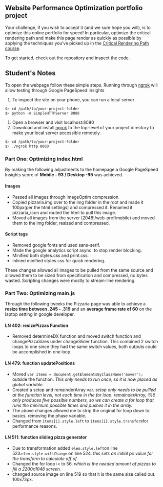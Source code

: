 ## Website Performance Optimization portfolio project

Your challenge, if you wish to accept it (and we sure hope you will), is to optimize this online portfolio for speed! In particular, optimize the critical rendering path and make this page render as quickly as possible by applying the techniques you've picked up in the [Critical Rendering Path course](https://www.udacity.com/course/ud884).

To get started, check out the repository and inspect the code.

## Student's Notes

To open the webpage follow these simple steps. Running through [ngrok](https://ngrok.com/) will allow testing through Google PageSpeed Insights

1. To inspect the site on your phone, you can run a local server

  ```bash
  $> cd /path/to/your-project-folder
  $> python -m SimpleHTTPServer 8080
  ```

1. Open a browser and visit localhost:8080
1. Download and install [ngrok](https://ngrok.com/) to the top-level of your project directory to make your local server accessible remotely.

  ``` bash
  $> cd /path/to/your-project-folder
  $> ./ngrok http 8080
  ```

  ### Part One: Optimizing index.html

  By making the following adjustments to the homepage a Google PageSpeed Insights score of **Mobile - 93 / Desktop -95** was achieved.

  #### Images
  - Passed all images through ImageOptim compression.
  - Copied pizzaria.img over to the img folder in the root and made it 100px(per the html settings) and compressed it. Renamed it pizzaria_icon and routed the html to pull this image.
  - Moved all images from the server (2048!/web-pref/mobile) and moved them to the img folder, resized and compressed.

  #### Script tags
  - Removed google fonts and used sans-serif.
  - Made the google analytics script async. to stop render blocking.
  - Minified both styles.css and print.css.
  - Inlined minified styles.css for quick rendering.

  These changes allowed all images to be pulled from the same source and allowed them to be sized from specification and compressed, no bytes wasted. Scripting changes were mostly to stream-line rendering.


  ### Part Two: Optimizing main.js

  Through the following tweeks the Pizzaria page was able to achieve a **resize time between .245 - .319** and an **average frame rate of 60** on the laptop setting in google developer.

  #### LN 402: resizePizzas Function

  - Removed determineDX function and moved switch function and changePizzaSizes under changeSlider function. This combined 2 switch loops to one since they had the same switch values, both outputs could be accomplished in one loop.

  #### LN 479: function updatePositions

  - Moved `var items = document.getElementsByClassName('mover');` outside the function. *This only needs to run once, so it is now placed as global variable.*
  - Created a sctop and remainderArray var. *sctop only needs to be pullled at the function level, not each time in the for loop. remainderArray, i%5 only produces five possible numbers, so we can create a for loop that runs the minimum possible times and pushes it in the array.*
  - The above changes allowed me to strip the original for loop down to basics. removing the phase variable.
  - Changed from `items[i].style.left` to `items[i].style.transform`for performance reasons.

  #### LN 511: function sliding pizza generator

  - Due to transformation added `elem.style.left`on line 523.`elem.style.willChange` on line 524. *this sets an initial px value for the transform to calculate off of.*
  - Changed the for loop i< to 56. *which is the needed amount of pizzas to fill a 2200x1048 screen.*
  - changed source image on line 519 so that it is the same size called out. 100x73px.
